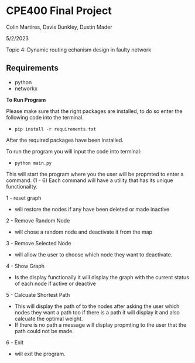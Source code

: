 # CPE400 Final Project

Colin Martires, Davis Dunkley, Dustin Mader

5/2/2023

Topic 4: Dynamic routing echanism design in faulty network

## Requirements

* python 
* networkx

**To Run Program**

Please make sure that the right packages are installed, to do so enter the following code into the terminal.

* `pip install -r requirements.txt`

After the required packages have been installed.

To run the program you will input the code into terminal: 

* `python main.py`

This will start the program where you the user will be propmted to enter a command. (1 - 6)
Each command will have a utility that has its unique functionailty. 

1 - reset graph 
  - will restore the nodes if any have been deleted or made inactive 

2 - Remove Random Node
  - will chose a random node and deactivate it from the map 

3 - Remove Selected Node
  - will allow the user to choose which node they want to deactivate.

4 - Show Graph 
  - Is the display functionaily it will display the graph with the current status of each node if active or deactive

5 - Calcuate Shortest Path 
  - This will display the path of to the nodes after asking the user which nodes they want a path too if there is a path it will display it and also calcuate the optimal weight.
  - If there is no path a message will display propmting to the user that the path could not be made. 

6 - Exit
  - will exit the program.
